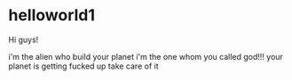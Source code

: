 # helloworld1

Hi guys!

i'm the alien who build your planet
i'm the one whom you called god!!!
your planet is getting fucked up
take care of it

